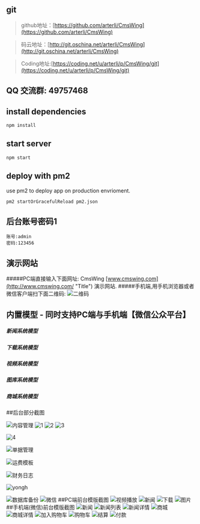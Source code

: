 ## git

> github地址：[https://github.com/arterli/CmsWing](https://github.com/arterli/CmsWing)

> 码云地址：[http://git.oschina.net/arterli/CmsWing](http://git.oschina.net/arterli/CmsWing)

> Coding地址:[https://coding.net/u/arterli/p/CmsWing/git](https://coding.net/u/arterli/p/CmsWing/git)

## QQ 交流群: 49757468

## install dependencies

```
npm install
```
## start server
```
npm start
```

## deploy with pm2

use pm2 to deploy app on production envrioment.

```
pm2 startOrGracefulReload pm2.json
```
## 后台账号密码1
```
账号:admin
密码:123456
```
## 演示网站
#####PC端直接输入下面网址:
CmsWing [www.cmswing.com](http://www.cmswing.com/ "Title") 演示网站.
#####手机端,用手机浏览器或者微信客户端扫下面二维码:
![二维码](http://data.cmswing.com/1C30EFE7-A0DD-474B-88B5-4AD2270C422E.png)
## 内置模型 - 同时支持PC端与手机端【微信公众平台】
##### 新闻系统模型 
##### 下载系统模型 
##### 视频系统模型
##### 图库系统模型
##### 商城系统模型

##后台部分截图

![内容管理](http://data.cmswing.com/%E5%86%85%E5%AE%B9%E7%AE%A1%E7%90%86%20%20%20CmsWing%E5%86%85%E5%AE%B9%E7%AE%A1%E7%90%86%E6%A1%86%E6%9E%B6.png?imageView2/2/w/973)
![1](http://7xt6v5.com2.z0.glb.clouddn.com/3.png?imageView2/2/w/973)
![2](http://7xt6v5.com2.z0.glb.clouddn.com/4.png?imageView2/2/w/973)
![3](http://7xt6v5.com2.z0.glb.clouddn.com/%E6%94%AF%E4%BB%98%E7%AE%A1%E7%90%86.png?imageView2/2/w/973)

![4](http://data.cmswing.com/%E7%81%AB%E7%8B%90%E6%88%AA%E5%9B%BE_2016-05-20T09-54-05.757Z.png?imageView2/2/w/973)

![单据管理](http://7xt6v5.com2.z0.glb.clouddn.com/%E6%94%B6%E6%AC%BE%E5%8D%95%20%20%20CmsWing%E5%86%85%E5%AE%B9%E7%AE%A1%E7%90%86%E6%A1%86%E6%9E%B6.png?imageView2/2/w/973)

![运费模板](http://7xt6v5.com2.z0.glb.clouddn.com/%E8%BF%90%E8%B4%B9%E6%A8%A1%E6%9D%BF%20%20%20CmsWing%E5%86%85%E5%AE%B9%E7%AE%A1%E7%90%86%E6%A1%86%E6%9E%B6.png?imageView2/2/w/973)

![财务日志](http://7xt6v5.com2.z0.glb.clouddn.com/%E8%B4%A2%E5%8A%A1%E6%97%A5%E5%BF%97%20%20%20CmsWing%E5%86%85%E5%AE%B9%E7%AE%A1%E7%90%86%E6%A1%86%E6%9E%B6.png?imageView2/2/w/973)

![yongh](http://7xt6v5.com2.z0.glb.clouddn.com/%E8%B4%A2%E5%8A%A1%E6%97%A5%E5%BF%97%20%20%20CmsWing%E5%86%85%E5%AE%B9%E7%AE%A1%E7%90%86%E6%A1%86%E6%9E%B6.png?imageView2/2/w/973)

![数据库备份](http://7xt6v5.com2.z0.glb.clouddn.com/%E5%A4%87%E4%BB%BD%E6%95%B0%E6%8D%AE%E5%BA%93%20%20%20CmsWing%E5%86%85%E5%AE%B9%E7%AE%A1%E7%90%86%E6%A1%86%E6%9E%B6.png?imageView2/2/w/973)
![微信](http://data.cmswing.com/%E7%81%AB%E7%8B%90%E6%88%AA%E5%9B%BE_2016-05-20T09-51-31.869Z.png?imageView2/2/w/973)
##PC端前台模版截图
![视频播放](http://data.cmswing.com/%E5%B1%8F%E5%B9%95%E5%BF%AB%E7%85%A7%202016-06-08%20%E4%B8%8B%E5%8D%887.22.26%E5%89%AF%E6%9C%AC.png?imageView2/2/w/973)
![新闻](http://data.cmswing.com/%E7%81%AB%E7%8B%90%E6%88%AA%E5%9B%BE_2016-05-20T09-30-46.326Z.png?imageView2/2/w/973)
![下载](http://data.cmswing.com/%E7%81%AB%E7%8B%90%E6%88%AA%E5%9B%BE_2016-05-26T04-53-55.185Z.png?imageView2/2/w/973)
![图片](http://data.cmswing.com/%E7%81%AB%E7%8B%90%E6%88%AA%E5%9B%BE_2016-06-02T11-41-36.639Z.png?imageView2/2/w/973)
##手机端(微信)前台模版截图
![新闻](http://data.cmswing.com/Screenshot_2016-05-26-13-17-28.png?imageView2/0/w/500)
![新闻列表](http://data.cmswing.com/Screenshot_2016-05-26-13-17-36.png?imageView2/0/w/500)
![新闻详情](http://data.cmswing.com/Screenshot_2016-05-26-13-17-47.png?imageView2/0/w/500)
![商城](http://data.cmswing.com/Screenshot_2016-05-26-13-18-19.png?imageView2/0/w/500)
![商城详情](http://data.cmswing.com/Screenshot_2016-05-26-13-18-32.png?imageView2/0/w/500)
![加入购物车](http://data.cmswing.com/Screenshot_2016-05-26-13-18-36.png?imageView2/0/w/500)
![购物车](http://data.cmswing.com/Screenshot_2016-05-26-13-19-03.png?imageView2/0/w/500)
![结算](http://data.cmswing.com/Screenshot_2016-05-26-13-19-10.png?imageView2/0/w/500)
![付款](http://data.cmswing.com/Screenshot_2016-05-26-13-19-19.png?imageView2/0/w/500)

